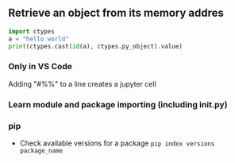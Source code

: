 
## Retrieve an object from its memory addres
```python
import ctypes
a = "hello world"
print(ctypes.cast(id(a), ctypes.py_object).value)
```

### Only in VS Code
Adding "#%%" to a line creates a jupyter cell


### Learn module and package importing (including __init__.py)

### pip
* Check available versions for a package
`pip index versions package_name`


